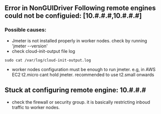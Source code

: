 
## Error in NonGUIDriver Following remote engines could not be configuied: [10.#.#.#,10.#.#.#]

### Possible causes:
- Jmeter is not installed properly in worker nodes. check by running 'jmeter --version'
- check cloud-init-output file log
```
sudo cat /var/log/cloud-init-output.log
```
- worker nodes configuration must be enough to run jmeter. e.g, in AWS EC2 t2.micro cant hold jmeter. recommended to use t2.small onwards

## Stuck at configuring remote engine: 10.#.#.#
- check the firewall or security group. it is basically restricting inboud traffic to worker nodes. 
